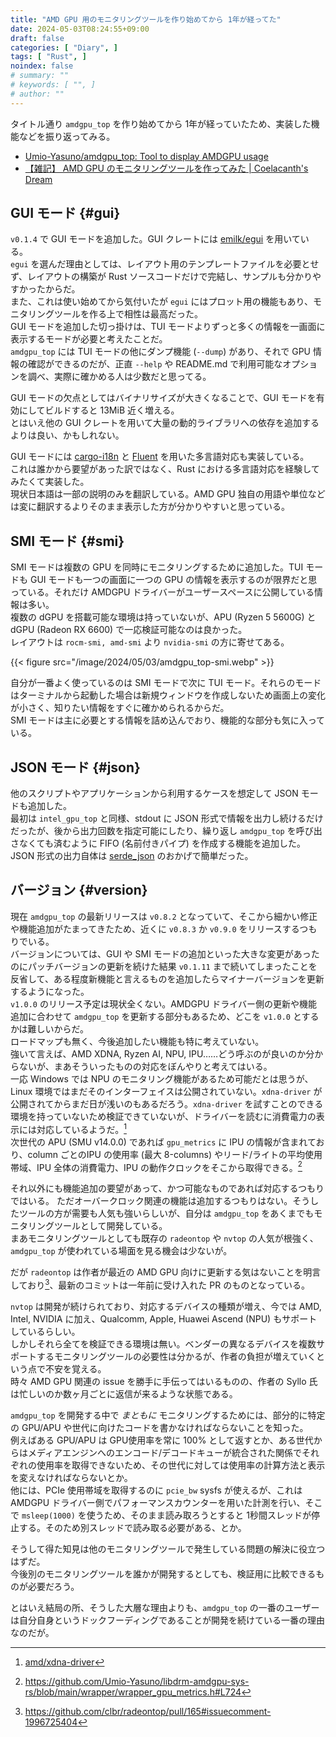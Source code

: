 ```yaml
---
title: "AMD GPU 用のモニタリングツールを作り始めてから 1年が経ってた"
date: 2024-05-03T08:24:55+09:00
draft: false
categories: [ "Diary", ]
tags: [ "Rust", ]
noindex: false
# summary: ""
# keywords: [ "", ]
# author: ""
---
```


タイトル通り `amdgpu_top` を作り始めてから 1年が経っていたため、実装した機能などを振り返ってみる。  

 * [Umio-Yasuno/amdgpu_top: Tool to display AMDGPU usage](https://github.com/Umio-Yasuno/amdgpu_top)
 * [【雑記】 AMD GPU のモニタリングツールを作ってみた | Coelacanth's Dream](/posts/2023/03/08/diary-amdgpu-tool/)

## GUI モード {#gui}
`v0.1.4` で GUI モードを追加した。GUI クレートには [emilk/egui](https://github.com/emilk/egui) を用いている。  
`egui` を選んだ理由としては、レイアウト用のテンプレートファイルを必要とせず、レイアウトの構築が Rust ソースコードだけで完結し、サンプルも分かりやすかったからだ。  
また、これは使い始めてから気付いたが `egui` にはプロット用の機能もあり、モニタリングツールを作る上で相性は最高だった。  
GUI モードを追加した切っ掛けは、TUI モードよりずっと多くの情報を一画面に表示するモードが必要と考えたことだ。  
`amdgpu_top` には TUI モードの他にダンプ機能 (`--dump`) があり、それで GPU 情報の確認ができるのだが、正直 `--help` や README.md で利用可能なオプションを調べ、実際に確かめる人は少数だと思ってる。  

GUI モードの欠点としてはバイナリサイズが大きくなることで、GUI モードを有効にしてビルドすると 13MiB 近く増える。  
とはいえ他の GUI クレートを用いて大量の動的ライブラリへの依存を追加するよりは良い、かもしれない。  

GUI モードには [cargo-i18n](https://github.com/kellpossible/cargo-i18n) と [Fluent](https://projectfluent.org/) を用いた多言語対応も実装している。  
これは誰かから要望があった訳ではなく、Rust における多言語対応を経験してみたくて実装した。  
現状日本語は一部の説明のみを翻訳している。AMD GPU 独自の用語や単位などは変に翻訳するよりそのまま表示した方が分かりやすいと思っている。  

## SMI モード {#smi}
SMI モードは複数の GPU を同時にモニタリングするために追加した。TUI モードも GUI モードも一つの画面に一つの GPU の情報を表示するのが限界だと思っている。それだけ AMDGPU ドライバーがユーザースペースに公開している情報は多い。  
複数の dGPU を搭載可能な環境は持っていないが、APU (Ryzen 5 5600G) と dGPU (Radeon RX 6600) で一応検証可能なのは良かった。  
レイアウトは `rocm-smi, amd-smi` より `nvidia-smi` の方に寄せてある。  

{{< figure src="/image/2024/05/03/amdgpu_top-smi.webp" >}}

自分が一番よく使っているのは SMI モードで次に TUI モード。それらのモードはターミナルから起動した場合は新規ウィンドウを作成しないため画面上の変化が小さく、知りたい情報をすぐに確かめられるからだ。  
SMI モードは主に必要とする情報を詰め込んでおり、機能的な部分も気に入っている。  

## JSON モード {#json}
他のスクリプトやアプリケーションから利用するケースを想定して JSON モードも追加した。  
最初は `intel_gpu_top` と同様、stdout に JSON 形式で情報を出力し続けるだけだったが、後から出力回数を指定可能にしたり、繰り返し `amdgpu_top` を呼び出さなくても済むように FIFO (名前付きパイプ) を作成する機能を追加した。  
JSON 形式の出力自体は [serde_json](https://github.com/serde-rs/json) のおかげで簡単だった。  

## バージョン {#version}
現在 `amdgpu_top` の最新リリースは `v0.8.2` となっていて、そこから細かい修正や機能追加がたまってきたため、近くに `v0.8.3` か `v0.9.0` をリリースするつもりでいる。  
バージョンについては、GUI や SMI モードの追加といった大きな変更があったのにパッチバージョンの更新を続けた結果 `v0.1.11` まで続いてしまったことを反省して、ある程度新機能と言えるものを追加したらマイナーバージョンを更新するようになった。  
`v1.0.0` のリリース予定は現状全くない。AMDGPU ドライバー側の更新や機能追加に合わせて `amdgpu_top` を更新する部分もあるため、どこを `v1.0.0` とするかは難しいからだ。  
ロードマップも無く、今後追加したい機能も特に考えていない。  
強いて言えば、AMD XDNA, Ryzen AI, NPU, IPU……どう呼ぶのが良いのか分からないが、まあそういったものの対応をぼんやりと考えてはいる。  
一応 Windows では NPU のモニタリング機能があるため可能だとは思うが、Linux 環境ではまだそのインターフェイスは公開されていない。`xdna-driver` が公開されてからまだ日が浅いのもあるだろう。`xdna-driver` を試すことのできる環境を持っていないため検証できていないが、ドライバーを読むに消費電力の表示には対応しているようだ。[^xdna]  
次世代の APU (SMU v14.0.0) であれば `gpu_metrics` に IPU の情報が含まれており、column ごとのIPU の使用率 (最大 8-columns) やリード/ライトの平均使用帯域、IPU 全体の消費電力、IPU の動作クロックをそこから取得できる。[^gpu_metrics_v3]  

[^xdna]: [amd/xdna-driver](https://github.com/amd/xdna-driver)
[^gpu_metrics_v3]: <https://github.com/Umio-Yasuno/libdrm-amdgpu-sys-rs/blob/main/wrapper/wrapper_gpu_metrics.h#L724>

それ以外にも機能追加の要望があって、かつ可能なものであれば対応するつもりではいる。
ただオーバークロック関連の機能は追加するつもりはない。そうしたツールの方が需要も人気も強いらしいが、自分は `amdgpu_top` をあくまでもモニタリングツールとして開発している。  
まあモニタリングツールとしても既存の `radeontop` や `nvtop` の人気が根強く、`amdgpu_top` が使われている場面を見る機会は少ないが。  

だが `radeontop` は作者が最近の AMD GPU 向けに更新する気はないことを明言しており[^radeontop]、最新のコミットは一年前に受け入れた PR のものとなっている。  

[^radeontop]: <https://github.com/clbr/radeontop/pull/165#issuecomment-1996725404>

`nvtop` は開発が続けられており、対応するデバイスの種類が増え、今では AMD, Intel, NVIDIA に加え、Qualcomm, Apple, Huawei Ascend (NPU) もサポートしているらしい。  
しかしそれら全てを検証できる環境は無い。ベンダーの異なるデバイスを複数サポートするモニタリングツールの必要性は分かるが、作者の負担が増えていくという点で不安を覚える。  
時々 AMD GPU 関連の issue を勝手に手伝ってはいるものの、作者の Syllo 氏は忙しいのか数ヶ月ごとに返信が来るような状態である。  

`amdgpu_top` を開発する中で *まともに* モニタリングするためには、部分的に特定の GPU/APU や世代に向けたコードを書かなければならないことを知った。  
例えばある GPU/APU は GPU使用率を常に 100% として返すとか、ある世代からはメディアエンジンへのエンコード/デコードキューが統合された関係でそれぞれの使用率を取得できないため、その世代に対しては使用率の計算方法と表示を変えなければならないとか。  
他には、PCIe 使用帯域を取得するのに `pcie_bw` sysfs が使えるが、これは AMDGPU ドライバー側でパフォーマンスカウンターを用いた計測を行い、そこで `msleep(1000)` を使うため、そのまま読み取ろうとすると 1秒間スレッドが停止する。そのため別スレッドで読み取る必要がある、とか。  

そうして得た知見は他のモニタリングツールで発生している問題の解決に役立つはずだ。  
今後別のモニタリングツールを誰かが開発するとしても、検証用に比較できるものが必要だろう。  

とはいえ結局の所、そうした大層な理由よりも、`amdgpu_top` の一番のユーザーは自分自身というドックフーディングであることが開発を続けている一番の理由なのだが。  
